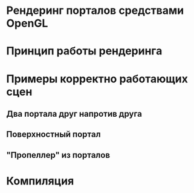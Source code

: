 # Рендеринг порталов средствами OpenGL

# Принцип работы рендеринга

# Примеры корректно работающих сцен

## Два портала друг напротив друга

## Поверхностный портал

## "Пропеллер" из порталов

# Компиляция